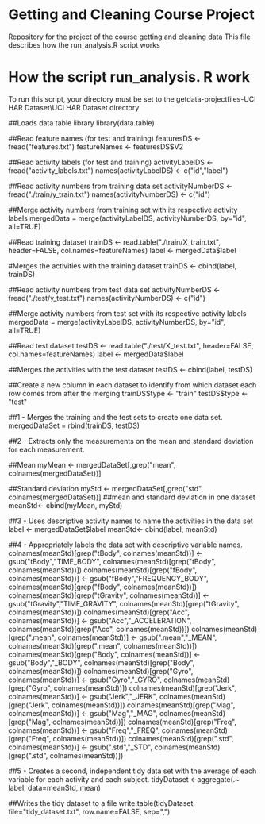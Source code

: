 Getting and Cleaning Course Project
===============================

Repository for the project of the course getting and cleaning data
This file describes how the run_analysis.R script works

How the script run_analysis. R work
===============================

To run this script, your directory must be set to the
getdata-projectfiles-UCI HAR Dataset\UCI HAR Dataset directory

##Loads data table library
library(data.table)


##Read feature names (for test and training)
featuresDS <- fread("features.txt")
featureNames <- featuresDS$V2

##Read activity labels (for test and training)
activityLabelDS <- fread("activity_labels.txt")
names(activityLabelDS) <- c("id","label")

##Read activity numbers from training data set
activityNumberDS <- fread("./train/y_train.txt")
names(activityNumberDS) <- c("id")

##Merge activity numbers from training set with its respective activity labels
mergedData = merge(activityLabelDS, activityNumberDS, by="id", all=TRUE)


##Read training dataset
trainDS <- read.table("./train/X_train.txt", header=FALSE, col.names=featureNames)
label <- mergedData$label

#Merges the activities with the training dataset
trainDS <- cbind(label, trainDS)

##Read activity numbers from test data set
activityNumberDS <- fread("./test/y_test.txt")
names(activityNumberDS) <- c("id")

##Merge activity numbers from test set with its respective activity labels
mergedData = merge(activityLabelDS, activityNumberDS, by="id", all=TRUE)

##Read test dataset
testDS <- read.table("./test/X_test.txt", header=FALSE, col.names=featureNames)
label <- mergedData$label

##Merges the activities with the test dataset
testDS <- cbind(label, testDS)

##Create a new column in each dataset to identify from which dataset each row comes from after the merging
trainDS$type <- "train"
testDS$type <- "test"

##1 - Merges the training and the test sets to create one data set.
mergedDataSet = rbind(trainDS, testDS)

##2 - Extracts only the measurements on the mean and standard deviation for each measurement. 

##Mean
myMean <- mergedDataSet[,grep("mean", colnames(mergedDataSet))]

##Standard deviation
myStd <- mergedDataSet[,grep("std", colnames(mergedDataSet))]
##mean and standard deviation in one dataset
meanStd<- cbind(myMean, myStd)


##3 - Uses descriptive activity names to name the activities in the data set
label <- mergedDataSet$label
meanStd<- cbind(label, meanStd)

##4 - Appropriately labels the data set with descriptive variable names. 
colnames(meanStd)[grep("tBody", colnames(meanStd))] <- gsub("tBody","TIME_BODY", colnames(meanStd)[grep("tBody", colnames(meanStd))])
colnames(meanStd)[grep("fBody", colnames(meanStd))] <- gsub("fBody","FREQUENCY_BODY", colnames(meanStd)[grep("fBody", colnames(meanStd))])
colnames(meanStd)[grep("tGravity", colnames(meanStd))] <- gsub("tGravity","TIME_GRAVITY", colnames(meanStd)[grep("tGravity", colnames(meanStd))])
colnames(meanStd)[grep("Acc", colnames(meanStd))] <- gsub("Acc","_ACCELERATION", colnames(meanStd)[grep("Acc", colnames(meanStd))])
colnames(meanStd)[grep(".mean", colnames(meanStd))] <- gsub(".mean","_MEAN", colnames(meanStd)[grep(".mean", colnames(meanStd))])
colnames(meanStd)[grep("Body", colnames(meanStd))] <- gsub("Body","_BODY", colnames(meanStd)[grep("Body", colnames(meanStd))])
colnames(meanStd)[grep("Gyro", colnames(meanStd))] <- gsub("Gyro","_GYRO", colnames(meanStd)[grep("Gyro", colnames(meanStd))])
colnames(meanStd)[grep("Jerk", colnames(meanStd))] <- gsub("Jerk","_JERK", colnames(meanStd)[grep("Jerk", colnames(meanStd))])
colnames(meanStd)[grep("Mag", colnames(meanStd))] <- gsub("Mag","_MAG", colnames(meanStd)[grep("Mag", colnames(meanStd))])
colnames(meanStd)[grep("Freq", colnames(meanStd))] <- gsub("Freq","_FREQ", colnames(meanStd)[grep("Freq", colnames(meanStd))])
colnames(meanStd)[grep(".std", colnames(meanStd))] <- gsub(".std","_STD", colnames(meanStd)[grep(".std", colnames(meanStd))])

##5 - Creates a second, independent tidy data set with the average of each variable for each activity and each subject. 
tidyDataset <-aggregate(.~ label, data=meanStd, mean)

##Writes the tidy dataset to a file
write.table(tidyDataset, file="tidy_dataset.txt", row.name=FALSE, sep=",")













